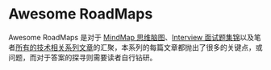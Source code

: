 # Awesome RoadMaps

Awesome RoadMaps 是对于 [MindMap 思维脑图](../MindMap)、[Interview 面试题集锦](../Interview)以及笔者[所有的技术相关系列文章](https://github.com/topics/wx-doc)的汇聚，本系列的每篇文章都抛出了很多的关键点，或问题，而对于答案的探寻则需要读者自行钻研。
